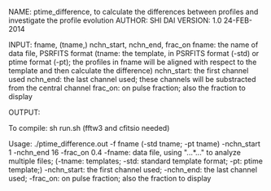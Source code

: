 NAME: ptime_difference, to calculate the differences between profiles and investigate the profile evolution
AUTHOR: SHI DAI
VERSION: 1.0 24-FEB-2014
		 
INPUT: fname, (tname,) nchn_start, nchn_end, frac_on
	   fname: the name of data file, PSRFITS format
	   (tname: the template, in PSRFITS format (-std) or ptime format (-pt); the profiles in fname will be aligned with respect to the template 
		       and then calculate the difference)
	   nchn_start: the first channel used
	   nchn_end: the last channel used; these channels will be substracted from the central channel
	   frac_on: on pulse fraction; also the fraction to display

OUTPUT: 


To compile: sh run.sh (fftw3 and cfitsio needed)

Usage: ./ptime_difference.out -f fname (-std tname; -pt tname) -nchn_start 1 -nchn_end 16 -frac_on 0.4
		-fname: data file, using "...*..." to analyze multiple files; 
		(-tname: templates; -std: standard template format; -pt: ptime template;)
	    -nchn_start: the first channel used;
	    -nchn_end: the last channel used; 
		-frac_on: on pulse fraction; also the fraction to display

